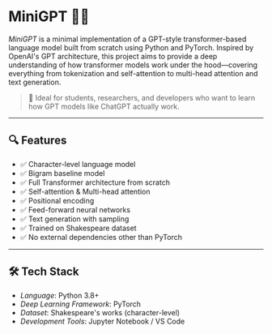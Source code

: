 # MiniGPT 🧠📝

*MiniGPT* is a minimal implementation of a GPT-style transformer-based language model built from scratch using Python and PyTorch. Inspired by OpenAI's GPT architecture, this project aims to provide a deep understanding of how transformer models work under the hood—covering everything from tokenization and self-attention to multi-head attention and text generation.

> 🚀 Ideal for students, researchers, and developers who want to learn how GPT models like ChatGPT actually work.

---

## 🔍 Features

- ✅ Character-level language model
- ✅ Bigram baseline model
- ✅ Full Transformer architecture from scratch
- ✅ Self-attention & Multi-head attention
- ✅ Positional encoding
- ✅ Feed-forward neural networks
- ✅ Text generation with sampling
- ✅ Trained on Shakespeare dataset
- ✅ No external dependencies other than PyTorch

---

## 🛠️ Tech Stack

- *Language*: Python 3.8+
- *Deep Learning Framework*: PyTorch
- *Dataset*: Shakespeare's works (character-level)
- *Development Tools*: Jupyter Notebook / VS Code
